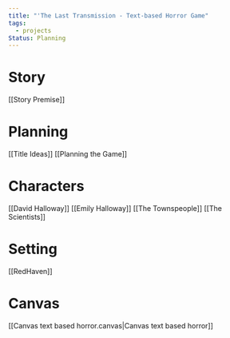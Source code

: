 ```yaml
---
title: "'The Last Transmission - Text-based Horror Game"
tags:
  - projects
Status: Planning
---
```


# Story
[[Story Premise]]
# Planning
[[Title Ideas]]
[[Planning the Game]]
# Characters
[[David Halloway]]
[[Emily Halloway]]
[[The Townspeople]]
[[The Scientists]]
# Setting
[[RedHaven]]
# Canvas
[[Canvas text based horror.canvas|Canvas text based horror]]
